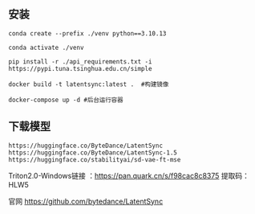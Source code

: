 ## 安装

```
conda create --prefix ./venv python==3.10.13

conda activate ./venv

pip install -r ./api_requirements.txt -i https://pypi.tuna.tsinghua.edu.cn/simple

docker build -t latentsync:latest .  #构建镜像

docker-compose up -d #后台运行容器

```

## 下载模型

```
https://huggingface.co/ByteDance/LatentSync
https://huggingface.co/ByteDance/LatentSync-1.5
https://huggingface.co/stabilityai/sd-vae-ft-mse
```

Triton2.0-Windows链接 ：https://pan.quark.cn/s/f98cac8c8375
提取码：HLW5

官网 https://github.com/bytedance/LatentSync